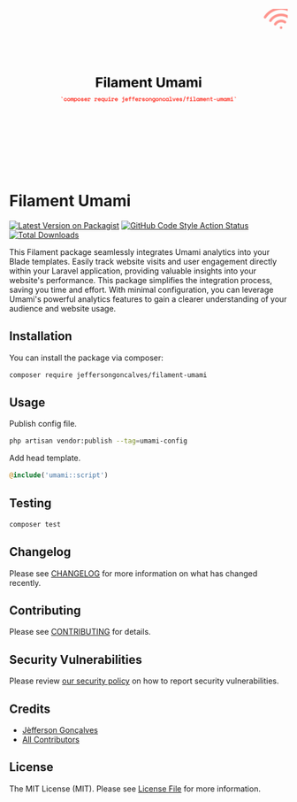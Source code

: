 <div class="filament-hidden">

![Filament Umami](https://raw.githubusercontent.com/jeffersongoncalves/filament-umami/master/art/jeffersongoncalves-filament-umami.png)

</div>

# Filament Umami

[![Latest Version on Packagist](https://img.shields.io/packagist/v/jeffersongoncalves/filament-umami.svg?style=flat-square)](https://packagist.org/packages/jeffersongoncalves/filament-umami)
[![GitHub Code Style Action Status](https://img.shields.io/github/actions/workflow/status/jeffersongoncalves/filament-umami/fix-php-code-style-issues.yml?branch=master&label=code%20style&style=flat-square)](https://github.com/jeffersongoncalves/filament-umami/actions?query=workflow%3A"Fix+PHP+code+styling"+branch%3Amaster)
[![Total Downloads](https://img.shields.io/packagist/dt/jeffersongoncalves/filament-umami.svg?style=flat-square)](https://packagist.org/packages/jeffersongoncalves/filament-umami)

This Filament package seamlessly integrates Umami analytics into your Blade templates. Easily track website visits and user engagement directly within your Laravel application, providing valuable insights into your website's performance. This package simplifies the integration process, saving you time and effort. With minimal configuration, you can leverage Umami's powerful analytics features to gain a clearer understanding of your audience and website usage.

## Installation

You can install the package via composer:

```bash
composer require jeffersongoncalves/filament-umami
```

## Usage

Publish config file.

```bash
php artisan vendor:publish --tag=umami-config
```

Add head template.

```php
@include('umami::script')
```

## Testing

```bash
composer test
```

## Changelog

Please see [CHANGELOG](CHANGELOG.md) for more information on what has changed recently.

## Contributing

Please see [CONTRIBUTING](.github/CONTRIBUTING.md) for details.

## Security Vulnerabilities

Please review [our security policy](../../security/policy) on how to report security vulnerabilities.

## Credits

- [Jèfferson Gonçalves](https://github.com/jeffersongoncalves)
- [All Contributors](../../contributors)

## License

The MIT License (MIT). Please see [License File](LICENSE.md) for more information.
